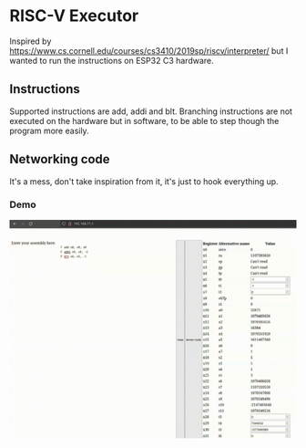 # RISC-V Executor

Inspired by https://www.cs.cornell.edu/courses/cs3410/2019sp/riscv/interpreter/ but I wanted to run the instructions on ESP32 C3 hardware.

## Instructions
Supported instructions are add, addi and blt. Branching instructions are not executed on the hardware but in software, to be able to step though the program more easily.

## Networking code
It's a mess, don't take inspiration from it, it's just to hook everything up.

### Demo
![Example of the executor in operation](demo.gif)
